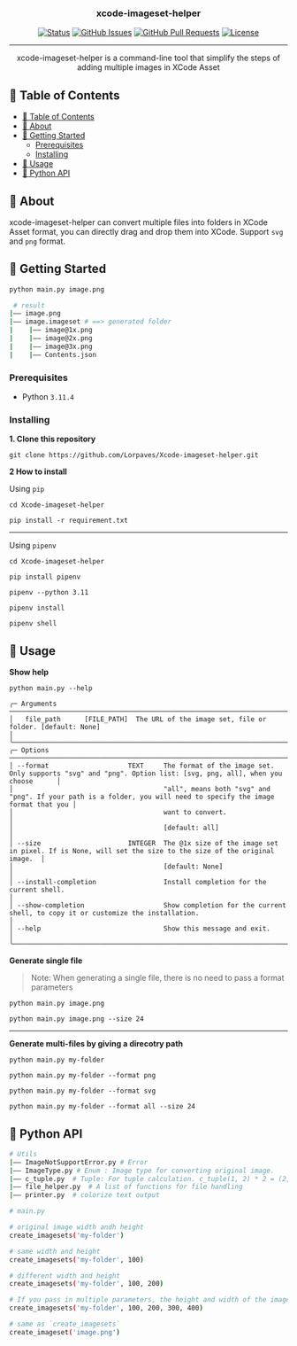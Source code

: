 <h3 align="center">xcode-imageset-helper


</h3>

<div align="center">

[![Status](https://img.shields.io/badge/status-active-success.svg)]()
[![GitHub Issues](https://img.shields.io/github/issues/kylelobo/The-Documentation-Compendium.svg)](https://github.com/Lorpaves/Xcode-imageset-helper/issues)
[![GitHub Pull Requests](https://img.shields.io/github/issues-pr/kylelobo/The-Documentation-Compendium.svg)](https://github.com/Lorpaves/Xcode-imageset-helper/pulls)
[![License](https://img.shields.io/badge/license-MIT-blue.svg)](/LICENSE)

</div>


---

<p align="center"> xcode-imageset-helper is a command-line tool that simplify the steps of adding multiple images in XCode Asset
    <br> 
</p>

## 📝 Table of Contents

- [📝 Table of Contents](#-table-of-contents)
- [🧐 About ](#-about-)
- [🏁 Getting Started ](#-getting-started-)
  - [Prerequisites](#prerequisites)
  - [Installing](#installing)
- [🎈 Usage ](#-usage-)
- [🔧 Python API ](#-python-api-)

## 🧐 About <a name = "about"></a>

xcode-imageset-helper can convert multiple files into folders in XCode Asset format, you can directly drag and drop them into XCode. Support `svg` and `png` format.

## 🏁 Getting Started <a name = "getting_started"></a>

```bash
python main.py image.png

 # result
|—— image.png
|—— image.imageset # ==> generated folder
|    |—— image@1x.png
|    |—— image@2x.png
|    |—— image@3x.png
|    |—— Contents.json
```

### Prerequisites

- Python `3.11.4`


### Installing

**1. Clone this repository**

```
git clone https://github.com/Lorpaves/Xcode-imageset-helper.git
```

**2 How to install**

Using `pip`
```
cd Xcode-imageset-helper

pip install -r requirement.txt
```
---

Using `pipenv`
```
cd Xcode-imageset-helper

pip install pipenv

pipenv --python 3.11

pipenv install

pipenv shell
```


## 🎈 Usage <a name="usage"></a>


**Show help**
```
python main.py --help 

╭─ Arguments ──────────────────────────────────────────────────────────────────────────────────────────────────────────────────────────────────────────╮
│   file_path      [FILE_PATH]  The URL of the image set, file or folder. [default: None]                                                              │
╰──────────────────────────────────────────────────────────────────────────────────────────────────────────────────────────────────────────────────────╯
╭─ Options ────────────────────────────────────────────────────────────────────────────────────────────────────────────────────────────────────────────╮
│ --format                    TEXT     The format of the image set.  Only supports "svg" and "png". Option list: [svg, png, all], when you choose      │
│                                      "all", means both "svg" and "png". If your path is a folder, you will need to specify the image format that you │
│                                      want to convert.                                                                                                │
│                                      [default: all]                                                                                                  │
│ --size                      INTEGER  The @1x size of the image set in pixel. If is None, will set the size to the size of the original image.  │
│                                      [default: None]                                                                                                 │
│ --install-completion                 Install completion for the current shell.                                                                       │
│ --show-completion                    Show completion for the current shell, to copy it or customize the installation.                                │
│ --help                               Show this message and exit.                                                                                     │
╰──────────────────────────────────────────────────────────────────────────────────────────────────────────────────────────────────────────────────────╯

```

**Generate single file**
> Note: When generating a single file, there is no need to pass a format parameters
```
python main.py image.png 

python main.py image.png --size 24
```

---

**Generate multi-files by giving a direcotry path**
```
python main.py my-folder

python main.py my-folder --format png

python main.py my-folder --format svg

python main.py my-folder --format all --size 24
```


## 🔧 Python API <a name = "python api"></a>

``` bash
# Utils
|—— ImageNotSupportError.py # Error
|—— ImageType.py # Enum : Image type for converting original image. 
|—— c_tuple.py  # Tuple: For tuple calculation. c_tuple(1, 2) * 2 = (2, 4)
|—— file_helper.py  # A list of functions for file handling
|—— printer.py  # colorize text output
```

```bash
# main.py

# original image width andh height
create_imagesets('my-folder')

# same width and height
create_imagesets('my-folder', 100)

# different width and height
create_imagesets('my-folder', 100, 200)

# If you pass in multiple parameters, the height and width of the image only take the first and second, for the following example is (100, 200)
create_imagesets('my-folder', 100, 200, 300, 400)

# same as `create_imagesets`
create_imageset('image.png')
```


